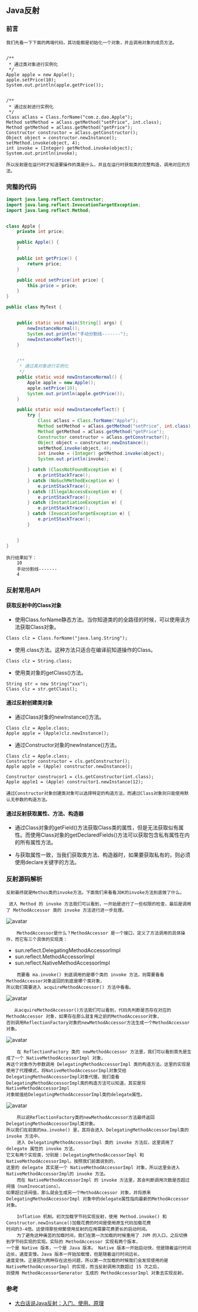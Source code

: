 ## Java反射

### 前言
    我们先看一下下面的两端代码，其功能都是初始化一个对象，并且调用对象的成员方法。
```text

/**
 * 通过类对象进行实例化
 */
Apple apple = new Apple();
apple.setPrice(10);
System.out.println(apple.getPrice());


/**
 * 通过反射进行实例化
 */
Class aClass = Class.forName("com.z.dao.Apple");
Method setMethod = aClass.getMethod("setPrice", int.class);
Method getMethod = aClass.getMethod("getPrice");
Constructor constructor = aClass.getConstructor();
Object object = constructor.newInstance();
setMethod.invoke(object, 4);
int invoke = (Integer) getMethod.invoke(object);
System.out.println(invoke);
```   
    所以反射是在运行时才知道要操作的类是什么，并且在运行时获取类的完整构造，调用对应的方法。


### 完整的代码
```java
import java.lang.reflect.Constructor;
import java.lang.reflect.InvocationTargetException;
import java.lang.reflect.Method;


class Apple {
    private int price;

    public Apple() {
    }

    public int getPrice() {
        return price;
    }

    public void setPrice(int price) {
        this.price = price;
    }
}

public class MyTest {


    public static void main(String[] args) {
        newInstanceNormal();
        System.out.println("手动分割线-------");
        newInstanceReflect();
    }


    /**
     * 通过类对象进行实例化
     */
    public static void newInstanceNormal() {
        Apple apple = new Apple();
        apple.setPrice(10);
        System.out.println(apple.getPrice());
    }

    public static void newInstanceReflect() {
        try {
            Class aClass = Class.forName("Apple");
            Method setMethod = aClass.getMethod("setPrice", int.class);
            Method getMethod = aClass.getMethod("getPrice");
            Constructor constructor = aClass.getConstructor();
            Object object = constructor.newInstance();
            setMethod.invoke(object, 4);
            int invoke = (Integer) getMethod.invoke(object);
            System.out.println(invoke);

        } catch (ClassNotFoundException e) {
            e.printStackTrace();
        } catch (NoSuchMethodException e) {
            e.printStackTrace();
        } catch (IllegalAccessException e) {
            e.printStackTrace();
        } catch (InstantiationException e) {
            e.printStackTrace();
        } catch (InvocationTargetException e) {
            e.printStackTrace();
        }


    }
}

```
```
执行结果如下：
    10
    手动分割线-------
    4
```


### 反射常用API

#### 获取反射中的Class对象
+ 使用Class.forName静态方法。当你知道类的的全路径的时候，可以使用该方法获取Class对象。
```text
Class clz = Class.forName("java.lang.String");
```
+ 使用.class方法。这种方法只适合在编译前知道操作的Class。
```text
Class clz = String.class;
```

+ 使用类对象的getClass()方法。
```text
String str = new String("xxx");
Class clz = str.getClass();
```

#### 通过反射创建类对象
+ 通过Class对象的newInstance()方法。
```text
Class clz = Apple.class;
Apple apple = (Apple)clz.newInstance();

```

+ 通过Constructor对象的newInstance()方法。
```text
Class clz = Apple.class;
Constructor constructor = cls.getConstructor();
Apple apple = (Apple) constructor.newInstance();

Constructor construcor1 = cls.getConstructor(int.class);
Apple apple1 = (Apple) constructor1.newInstance(12);

```
    通过Constructor对象创建类对象可以选择特定的构造方法，而通过Class对象则只能使用默认无参数的构造方法。
    
#### 通过反射获取属性、方法、构造器

+ 通过Class对象的getField()方法获取Class类的属性，但是无法获取似有属性。而使用Class对象的getDeclaredFields()方法可以获取包含私有属性在内的所有属性方法。

+ 与获取属性一致，当我们获取类方法、构造器时，如果要获取私有的，则必须使用declare关键字的方法。


### 反射源码解析
    反射最终就是Methos类的invoke方法。下面我们来看看JDK的invoke方法到底做了什么。
    
    
```text 
 进入 Method 的 invoke 方法我们可以看到，一开始是进行了一些权限的检查，最后是调用了 MethodAccessor 类的 invoke 方法进行进一步处理。
 ```

![avatar](https://tva1.sinaimg.cn/large/007S8ZIlly1geadlyg16aj31do0oa0xa.jpg)

```text
    MethodAccessor是什么？MethodAccessor 是一个接口，定义了方法调用的具体操作，而它有三个具体的实现类：
```
+ sun.reflect.DelegatingMethodAccessorImpl
+ sun.reflect.MethodAccessorImpl
+ sun.reflect.NativeMethodAccessorImpl

```text
    而要看 ma.invoke() 到底调用的是哪个类的 invoke 方法，则需要看看 MethodAccessor对象返回的到底是哪个类对象，
所以我们需要进入 acquireMethodAccessor() 方法中看看。
```
![avatar](https://tva1.sinaimg.cn/large/007S8ZIlly1geads9q7obj319m0nojvv.jpg)

```text
   从acquireMethodAccessor()方法我们可以看到，代码先判断是否存在对应的 MethodAccessor 对象，如果存在那么就复用之前的MethodAccessor对象，
否则调用ReflectionFactory对象的newMethodAccessor方法生成一个MethodAccessor对象。
```
![avatar](https://tva1.sinaimg.cn/large/007S8ZIlly1geadueytl0j32ay0imaea.jpg)

```text
    在 ReflectionFactory 类的 newMethodAccessor 方法里，我们可以看到首先是生成了一个 NativeMethodAccessorImpl 对象，
再这个对象作为参数调用 DelegatingMethodAccessorImpl 类的构造方法。这里的实现是使用了代理模式，将NativeMethodAccessorImpl对象交给 
DelegatingMethodAccessorImpl对象代理。我们查看DelegatingMethodAccessorImpl类的构造方法可以知道，其实是将 NativeMethodAccessorImpl
对象赋值给DelegatingMethodAccessorImpl类的delegate属性。
```
![avatar](https://tva1.sinaimg.cn/large/007S8ZIlly1geadxs0o3jj31x40q0n1r.jpg)
```text
    所以说ReflectionFactory类的newMethodAccessor方法最终返回 DelegatingMethodAccessorImpl类对象。
所以我们在前面的ma.invoke() 里，其将会进入 DelegatingMethodAccessorImpl类的invoke 方法中。
    进入 DelegatingMethodAccessorImpl 类的 invoke 方法后，这里调用了 delegate 属性的 invoke 方法，
它又有两个实现类，分别是：DelegatingMethodAccessorImpl 和 NativeMethodAccessorImpl。按照我们前面说到的，
这里的 delegate 其实是一个 NativeMethodAccessorImpl 对象，所以这里会进入 NativeMethodAccessorImpl的 invoke 方法。
    而在 NativeMethodAccessorImpl 的 invoke 方法里，其会判断调用次数是否超过阀值（numInvocations）。
如果超过该阀值，那么就会生成另一个MethodAccessor 对象，并将原来 DelegatingMethodAccessorImpl 对象中的delegate属性指向最新的MethodAccessor 对象。

```
```text
    Inflation 机制。初次加载字节码实现反射，使用 Method.invoke() 和 Constructor.newInstance()加载花费的时间是使用原生代码加载花费
时间的3-4倍。这使得那些频繁使用反射的应用需要花费更长的启动时间。
    为了避免这种痛苦的加载时间，我们在第一次加载的时候重用了 JVM 的入口，之后切换到字节码实现的实现。实际的 MethodAccessor 实现有两个版本，
一个是 Native 版本，一个是 Java 版本。 Native 版本一开始启动快，但是随着运行时间边长，速度变慢。Java 版本一开始加载慢，但是随着运行时间边长，
速度变快。正是因为两种存在这些问题，所以第一次加载的时候我们会发现使用的是 NativeMethodAccessorImpl 的实现，而当反射调用次数超过 15 次之后，
则使用 MethodAccessorGenerator 生成的 MethodAccessorImpl 对象去实现反射。
```

### 参考
+ [大白话说Java反射：入门、使用、原理](https://www.cnblogs.com/chanshuyi/p/head_first_of_reflection.html)